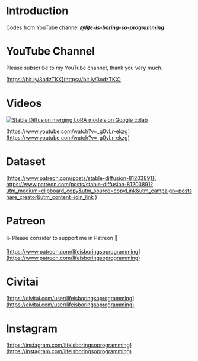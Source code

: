 # Introduction
Codes from YouTube channel ***@life-is-boring-so-programming***

# YouTube Channel
Please subscribe to my YouTube channel, thank you very much. 

[https://bit.ly/3odzTKX](https://bit.ly/3odzTKX)

# Videos
[![Stable Diffusion merging LoRA models on Google colab](https://img.youtube.com/vi/_g0vLr-ekzg/sddefault.jpg)](https://www.youtube.com/watch?v=_g0vLr-ekzg)

[https://www.youtube.com/watch?v=_g0vLr-ekzg](https://www.youtube.com/watch?v=_g0vLr-ekzg)

# Dataset
[https://www.patreon.com/posts/stable-diffusion-81203891](
https://www.patreon.com/posts/stable-diffusion-81203891?utm_medium=clipboard_copy&utm_source=copyLink&utm_campaign=postshare_creator&utm_content=join_link
)

# Patreon
☕️ Please consider to support me in Patreon 🍻

[https://www.patreon.com/lifeisboringsoprogramming](https://www.patreon.com/lifeisboringsoprogramming)

# Civitai
[https://civitai.com/user/lifeisboringsoprogramming](https://civitai.com/user/lifeisboringsoprogramming)

# Instagram

[https://instagram.com/lifeisboringsoprogramming](https://instagram.com/lifeisboringsoprogramming)